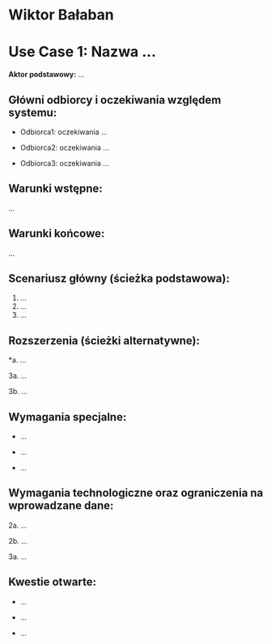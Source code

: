 # Wiktor Bałaban

Use Case 1: Nazwa ...
=====================

**Aktor podstawowy:** ...


Główni odbiorcy i oczekiwania względem systemu:
-----------------------------------------------

- Odbiorca1: oczekiwania ... 

- Odbiorca2: oczekiwania ... 

- Odbiorca3: oczekiwania ... 

Warunki wstępne:
----------------

...

Warunki końcowe:
----------------

...

Scenariusz główny (ścieżka podstawowa):
---------------------------------------

  1. ...
  2. ...
  3. ...

Rozszerzenia (ścieżki alternatywne):
------------------------------------

 *a. ...

 3a. ...

 3b. ...

Wymagania specjalne:
--------------------

  - ...

  - ...

  - ...

Wymagania technologiczne oraz ograniczenia na wprowadzane dane:
---------------------------------------------------------------

 2a. ...

 2b. ...

 3a. ...

Kwestie otwarte:
----------------

  - ...

  - ...
 
  - ...
